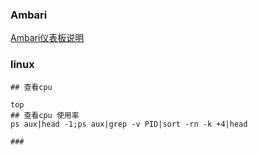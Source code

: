 ### Ambari

[Ambari仪表板说明](https://www.cnblogs.com/shenggang/p/9485619.html)

### linux

```shell
## 查看cpu

top
## 查看cpu 使用率
ps aux|head -1;ps aux|grep -v PID|sort -rn -k +4|head

### 


```

